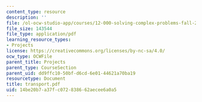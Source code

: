 ```yaml
---
content_type: resource
description: ''
file: /ol-ocw-studio-app/courses/12-000-solving-complex-problems-fall-2003/14be20b7a37fc072838662aecee6a0a5_transport.pdf
file_size: 143544
file_type: application/pdf
learning_resource_types:
- Projects
license: https://creativecommons.org/licenses/by-nc-sa/4.0/
ocw_type: OCWFile
parent_title: Projects
parent_type: CourseSection
parent_uid: dd9ffc10-50bf-d6cd-6e01-44621a70ba19
resourcetype: Document
title: transport.pdf
uid: 14be20b7-a37f-c072-8386-62aecee6a0a5
---
```

